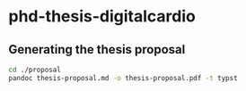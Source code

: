 # phd-thesis-digitalcardio


## Generating the thesis proposal
```bash
cd ./proposal
pandoc thesis-proposal.md -o thesis-proposal.pdf -t typst
```